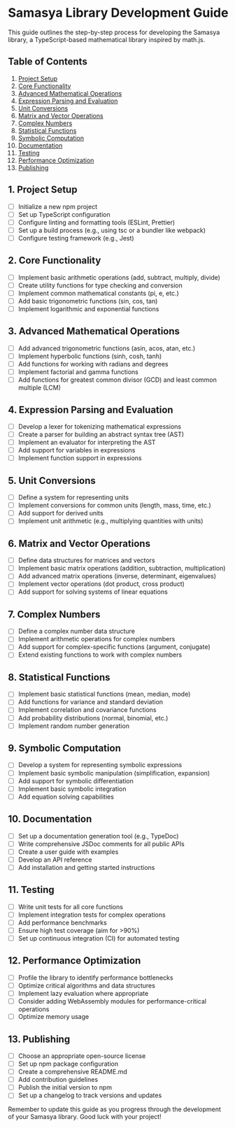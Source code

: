 # Samasya Library Development Guide

This guide outlines the step-by-step process for developing the Samasya library, a TypeScript-based mathematical library inspired by math.js.

## Table of Contents

1. [Project Setup](#1-project-setup)
2. [Core Functionality](#2-core-functionality)
3. [Advanced Mathematical Operations](#3-advanced-mathematical-operations)
4. [Expression Parsing and Evaluation](#4-expression-parsing-and-evaluation)
5. [Unit Conversions](#5-unit-conversions)
6. [Matrix and Vector Operations](#6-matrix-and-vector-operations)
7. [Complex Numbers](#7-complex-numbers)
8. [Statistical Functions](#8-statistical-functions)
9. [Symbolic Computation](#9-symbolic-computation)
10. [Documentation](#10-documentation)
11. [Testing](#11-testing)
12. [Performance Optimization](#12-performance-optimization)
13. [Publishing](#13-publishing)

## 1. Project Setup

- [ ] Initialize a new npm project
- [ ] Set up TypeScript configuration
- [ ] Configure linting and formatting tools (ESLint, Prettier)
- [ ] Set up a build process (e.g., using tsc or a bundler like webpack)
- [ ] Configure testing framework (e.g., Jest)

## 2. Core Functionality

- [ ] Implement basic arithmetic operations (add, subtract, multiply, divide)
- [ ] Create utility functions for type checking and conversion
- [ ] Implement common mathematical constants (pi, e, etc.)
- [ ] Add basic trigonometric functions (sin, cos, tan)
- [ ] Implement logarithmic and exponential functions

## 3. Advanced Mathematical Operations

- [ ] Add advanced trigonometric functions (asin, acos, atan, etc.)
- [ ] Implement hyperbolic functions (sinh, cosh, tanh)
- [ ] Add functions for working with radians and degrees
- [ ] Implement factorial and gamma functions
- [ ] Add functions for greatest common divisor (GCD) and least common multiple (LCM)

## 4. Expression Parsing and Evaluation

- [ ] Develop a lexer for tokenizing mathematical expressions
- [ ] Create a parser for building an abstract syntax tree (AST)
- [ ] Implement an evaluator for interpreting the AST
- [ ] Add support for variables in expressions
- [ ] Implement function support in expressions

## 5. Unit Conversions

- [ ] Define a system for representing units
- [ ] Implement conversions for common units (length, mass, time, etc.)
- [ ] Add support for derived units
- [ ] Implement unit arithmetic (e.g., multiplying quantities with units)

## 6. Matrix and Vector Operations

- [ ] Define data structures for matrices and vectors
- [ ] Implement basic matrix operations (addition, subtraction, multiplication)
- [ ] Add advanced matrix operations (inverse, determinant, eigenvalues)
- [ ] Implement vector operations (dot product, cross product)
- [ ] Add support for solving systems of linear equations

## 7. Complex Numbers

- [ ] Define a complex number data structure
- [ ] Implement arithmetic operations for complex numbers
- [ ] Add support for complex-specific functions (argument, conjugate)
- [ ] Extend existing functions to work with complex numbers

## 8. Statistical Functions

- [ ] Implement basic statistical functions (mean, median, mode)
- [ ] Add functions for variance and standard deviation
- [ ] Implement correlation and covariance functions
- [ ] Add probability distributions (normal, binomial, etc.)
- [ ] Implement random number generation

## 9. Symbolic Computation

- [ ] Develop a system for representing symbolic expressions
- [ ] Implement basic symbolic manipulation (simplification, expansion)
- [ ] Add support for symbolic differentiation
- [ ] Implement basic symbolic integration
- [ ] Add equation solving capabilities

## 10. Documentation

- [ ] Set up a documentation generation tool (e.g., TypeDoc)
- [ ] Write comprehensive JSDoc comments for all public APIs
- [ ] Create a user guide with examples
- [ ] Develop an API reference
- [ ] Add installation and getting started instructions

## 11. Testing

- [ ] Write unit tests for all core functions
- [ ] Implement integration tests for complex operations
- [ ] Add performance benchmarks
- [ ] Ensure high test coverage (aim for >90%)
- [ ] Set up continuous integration (CI) for automated testing

## 12. Performance Optimization

- [ ] Profile the library to identify performance bottlenecks
- [ ] Optimize critical algorithms and data structures
- [ ] Implement lazy evaluation where appropriate
- [ ] Consider adding WebAssembly modules for performance-critical operations
- [ ] Optimize memory usage

## 13. Publishing

- [ ] Choose an appropriate open-source license
- [ ] Set up npm package configuration
- [ ] Create a comprehensive README.md
- [ ] Add contribution guidelines
- [ ] Publish the initial version to npm
- [ ] Set up a changelog to track versions and updates

Remember to update this guide as you progress through the development of your Samasya library. Good luck with your project!
